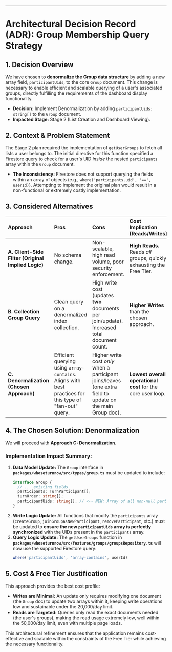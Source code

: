 
---

# **Architectural Decision Record (ADR): Group Membership Query Strategy**

## **1. Decision Overview**
We have chosen to **denormalize the Group data structure** by adding a new array field, `participantUids`, to the core `Group` document. This change is necessary to enable efficient and scalable querying of a user's associated groups, directly fulfilling the requirements of the dashboard display functionality.

*   **Decision:** Implement Denormalization by adding `participantUids: string[]` to the `Group` document.
*   **Impacted Stage:** Stage 2 (List Creation and Dashboard Viewing).

## **2. Context & Problem Statement**
The Stage 2 plan required the implementation of `getUserGroups` to fetch all lists a user belongs to. The initial directive for this function specified a Firestore query to check for a user's UID *inside* the nested `participants` array within the `Group` document.

*   **The Inconsistency:** Firestore does not support querying the fields within an array of objects (e.g., `where('participants.uid', '==', userId)`). Attempting to implement the original plan would result in a non-functional or extremely costly implementation.

## **3. Considered Alternatives**

| Approach | Pros | Cons | Cost Implication (Reads/Writes) |
| :--- | :--- | :--- | :--- |
| **A. Client-Side Filter (Original Implied Logic)** | No schema change. | Non-scalable, high read volume, poor security enforcement. | **High Reads.** Reads *all* groups, quickly exhausting the Free Tier. |
| **B. Collection Group Query** | Clean query on a denormalized index collection. | High write cost (updates **two** documents per join/update). Increased total document count. | **Higher Writes** than the chosen approach. |
| **C. Denormalization (Chosen Approach)** | Efficient querying using `array-contains`. Aligns with best practices for this type of "fan-out" query. | Higher write cost *only* when a participant joins/leaves (one extra field to update on the main Group doc). | **Lowest overall operational cost** for the core user loop. |

## **4. The Chosen Solution: Denormalization**

We will proceed with **Approach C: Denormalization**.

### **Implementation Impact Summary:**

1.  **Data Model Update:** The `Group` interface in **`packages/whoseturnnow/src/types/group.ts`** must be updated to include:
    ```typescript
    interface Group {
      // ... existing fields
      participants: TurnParticipant[];
      turnOrder: string[];
      participantUids: string[]; // <-- NEW: Array of all non-null participant UIDs for querying.
    }
    ```
2.  **Write Logic Update:** All functions that modify the `participants` array (`createGroup`, `joinGroupAsNewParticipant`, `removeParticipant`, etc.) must be updated to **ensure the new `participantUids` array is perfectly synchronized** with the UIDs present in the `participants` array.
3.  **Query Logic Update:** The `getUserGroups` function in **`packages/whoseturnnow/src/features/groups/groupsRepository.ts`** will now use the supported Firestore query:
    ```typescript
    where('participantUids', 'array-contains', userId)
    ```

## **5. Cost & Free Tier Justification**
This approach provides the best cost profile:

*   **Writes are Minimal:** An update only requires modifying one document (the `Group` doc) to update two arrays within it, keeping write operations low and sustainable under the 20,000/day limit.
*   **Reads are Targeted:** Queries only read the exact documents needed (the user's groups), making the read usage extremely low, well within the 50,000/day limit, even with multiple page loads.

This architectural refinement ensures that the application remains cost-effective and scalable within the constraints of the Free Tier while achieving the necessary functionality.